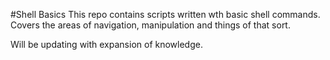 #Shell Basics
This repo contains scripts written wth basic shell commands. Covers the areas of navigation, manipulation and things of that sort.

Will be updating with expansion of knowledge.

